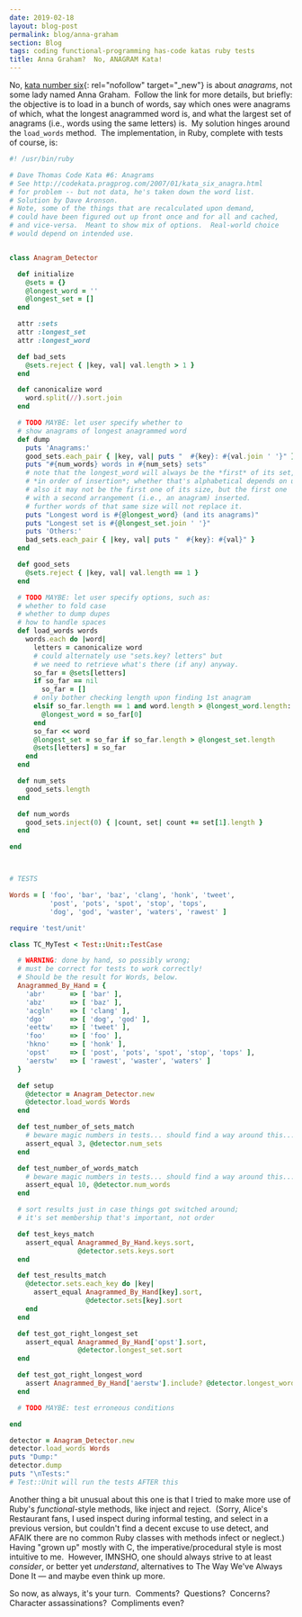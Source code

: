 ```yaml
---
date: 2019-02-18
layout: blog-post
permalink: blog/anna-graham
section: Blog
tags: coding functional-programming has-code katas ruby tests
title: Anna Graham?  No, ANAGRAM Kata!
---
```


No,
[kata number six](http://codekata.pragprog.com/2007/01/kata_six_anagra.html){:
  rel="nofollow" target="_new"}
is about _anagrams_, not some lady named Anna Graham.&nbsp;
Follow the link for more details, but briefly:
the objective is to load in a bunch of words,
say which ones were anagrams of which,
what the longest anagrammed word is,
and what the largest set of anagrams
(i.e., words using the same letters) is.&nbsp;
My solution hinges around the `load_words` method.&nbsp;
The implementation, in Ruby, complete with tests of course, is:

```ruby
#! /usr/bin/ruby

# Dave Thomas Code Kata #6: Anagrams
# See http://codekata.pragprog.com/2007/01/kata_six_anagra.html
# for problem -- but not data, he's taken down the word list.
# Solution by Dave Aronson.
# Note, some of the things that are recalculated upon demand,
# could have been figured out up front once and for all and cached,
# and vice-versa.  Meant to show mix of options.  Real-world choice
# would depend on intended use.


class Anagram_Detector

  def initialize
    @sets = {}
    @longest_word = ''
    @longest_set = []
  end

  attr :sets
  attr :longest_set
  attr :longest_word

  def bad_sets
    @sets.reject { |key, val| val.length > 1 }
  end

  def canonicalize word
    word.split(//).sort.join
  end

  # TODO MAYBE: let user specify whether to
  # show anagrams of longest anagrammed word
  def dump
    puts 'Anagrams:'
    good_sets.each_pair { |key, val| puts "  #{key}: #{val.join ' '}" }
    puts "#{num_words} words in #{num_sets} sets"
    # note that the longest_word will always be the *first* of its set,
    # *in order of insertion*; whether that's alphabetical depends on use.
    # also it may not be the first one of its size, but the first one
    # with a second arrangement (i.e., an anagram) inserted.
    # further words of that same size will not replace it.
    puts "Longest word is #{@longest_word} (and its anagrams)"
    puts "Longest set is #{@longest_set.join ' '}"
    puts 'Others:'
    bad_sets.each_pair { |key, val| puts "  #{key}: #{val}" }
  end

  def good_sets
    @sets.reject { |key, val| val.length == 1 }
  end

  # TODO MAYBE: let user specify options, such as:
  # whether to fold case
  # whether to dump dupes
  # how to handle spaces
  def load_words words
    words.each do |word|
      letters = canonicalize word
      # could alternately use "sets.key? letters" but
      # we need to retrieve what's there (if any) anyway.
      so_far = @sets[letters]
      if so_far == nil
        so_far = []
      # only bother checking length upon finding 1st anagram
      elsif so_far.length == 1 and word.length > @longest_word.length:
        @longest_word = so_far[0] 
      end
      so_far << word
      @longest_set = so_far if so_far.length > @longest_set.length
      @sets[letters] = so_far
    end
  end

  def num_sets
    good_sets.length
  end

  def num_words
    good_sets.inject(0) { |count, set| count += set[1].length }
  end

end



# TESTS

Words = [ 'foo', 'bar', 'baz', 'clang', 'honk', 'tweet',
          'post', 'pots', 'spot', 'stop', 'tops',
          'dog', 'god', 'waster', 'waters', 'rawest' ]

require 'test/unit'

class TC_MyTest < Test::Unit::TestCase

  # WARNING: done by hand, so possibly wrong;
  # must be correct for tests to work correctly!
  # Should be the result for Words, below.
  Anagrammed_By_Hand = {
    'abr'      => [ 'bar' ],
    'abz'      => [ 'baz' ],
    'acgln'    => [ 'clang' ],
    'dgo'      => [ 'dog', 'god' ],
    'eettw'    => [ 'tweet' ],
    'foo'      => [ 'foo' ],
    'hkno'     => [ 'honk' ],
    'opst'     => [ 'post', 'pots', 'spot', 'stop', 'tops' ],
    'aerstw'   => [ 'rawest', 'waster', 'waters' ]
  }

  def setup
    @detector = Anagram_Detector.new
    @detector.load_words Words
  end

  def test_number_of_sets_match
    # beware magic numbers in tests... should find a way around this....
    assert_equal 3, @detector.num_sets
  end

  def test_number_of_words_match
    # beware magic numbers in tests... should find a way around this....
    assert_equal 10, @detector.num_words
  end

  # sort results just in case things got switched around;
  # it's set membership that's important, not order

  def test_keys_match
    assert_equal Anagrammed_By_Hand.keys.sort,
                 @detector.sets.keys.sort
  end

  def test_results_match
    @detector.sets.each_key do |key|
      assert_equal Anagrammed_By_Hand[key].sort,
                   @detector.sets[key].sort
    end
  end

  def test_got_right_longest_set
    assert_equal Anagrammed_By_Hand['opst'].sort,
                 @detector.longest_set.sort
  end

  def test_got_right_longest_word
    assert Anagrammed_By_Hand['aerstw'].include? @detector.longest_word
  end

  # TODO MAYBE: test erroneous conditions

end

detector = Anagram_Detector.new
detector.load_words Words
puts "Dump:"
detector.dump
puts "\nTests:"
# Test::Unit will run the tests AFTER this
```

Another thing a bit unusual about this one is that
I tried to make more use of Ruby's _functional_-style methods,
like inject and reject.&nbsp;
(Sorry, Alice's Restaurant fans, I used inspect during informal testing,
and select in a previous version, but couldn't find a decent excuse
to use detect, and AFAIK there are no common Ruby classes with methods
infect or neglect.)&nbsp;
Having "grown up" mostly with C, the imperative/procedural style
is most intuitive to me.&nbsp;
However, IMNSHO, one should always strive to at least _consider_,
or better yet _understand_,
alternatives to The Way We've Always Done It &mdash;
and maybe even think up more.

So now, as always, it's your turn.&nbsp;
Comments?&nbsp; Questions?&nbsp; Concerns?&nbsp;
Character assassinations?&nbsp; Compliments even?
